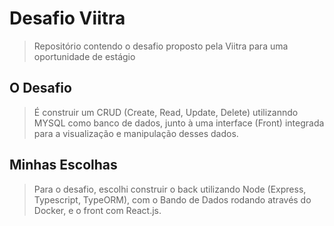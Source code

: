 # Desafio Viitra
> Repositório contendo o desafio proposto pela Viitra para uma oportunidade de estágio

## O Desafio
> É construir um CRUD (Create, Read, Update, Delete) utilizanndo MYSQL como banco de dados, junto à uma interface (Front) integrada para a visualização e manipulação desses dados.

## Minhas Escolhas
> Para o desafio, escolhi construir o back utilizando Node (Express, Typescript, TypeORM), com o Bando de Dados rodando através do Docker, e o front com React.js.
